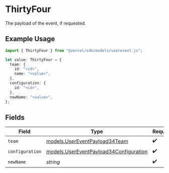 # ThirtyFour

The payload of the event, if requested.

## Example Usage

```typescript
import { ThirtyFour } from "@vercel/sdk/models/userevent.js";

let value: ThirtyFour = {
  team: {
    id: "<id>",
    name: "<value>",
  },
  configuration: {
    id: "<id>",
  },
  newName: "<value>",
};
```

## Fields

| Field                                                                                  | Type                                                                                   | Required                                                                               | Description                                                                            |
| -------------------------------------------------------------------------------------- | -------------------------------------------------------------------------------------- | -------------------------------------------------------------------------------------- | -------------------------------------------------------------------------------------- |
| `team`                                                                                 | [models.UserEventPayload34Team](../models/usereventpayload34team.md)                   | :heavy_check_mark:                                                                     | N/A                                                                                    |
| `configuration`                                                                        | [models.UserEventPayload34Configuration](../models/usereventpayload34configuration.md) | :heavy_check_mark:                                                                     | N/A                                                                                    |
| `newName`                                                                              | *string*                                                                               | :heavy_check_mark:                                                                     | N/A                                                                                    |